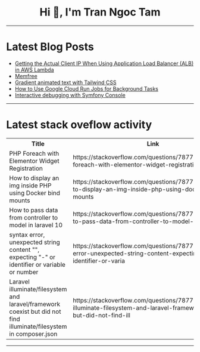 <h1 align="center">Hi 👋, I'm Tran Ngoc Tam</h1>

---

# Latest Blog Posts 
<!-- BLOG-POST-LIST:START -->
- [Getting the Actual Client IP When Using Application Load Balancer &lpar;ALB&rpar; in AWS Lambda](https://dev.to/rkj180220/getting-the-actual-client-ip-when-using-application-load-balancer-alb-in-aws-lambda-4fcn)
- [Memfree](https://dev.to/malik_hamid_311d4b4c65819/memfree-31b9)
- [Gradient animated text with Tailwind CSS](https://dev.to/byakkuya/gradient-animated-text-with-tailwind-css-1g2k)
- [How to Use Google Cloud Run Jobs for Background Tasks](https://dev.to/mkdev/how-to-use-google-cloud-run-jobs-for-background-tasks-3ej1)
- [Interactive debugging with Symfony Console](https://dev.to/woodygilk/interactive-debugging-with-symfony-console-1cfb)
<!-- BLOG-POST-LIST:END -->

---

# Latest stack oveflow activity
<table>
  <tr><th>Title</th><th>Link</th></tr>
  <!-- STACKOVERFLOW:START --><tr><td>PHP Foreach with Elementor Widget Registration</td><td>https://stackoverflow.com/questions/78772715/php-foreach-with-elementor-widget-registration</td></tr><tr><td>How to display an img inside PHP using Docker bind mounts</td><td>https://stackoverflow.com/questions/78772703/how-to-display-an-img-inside-php-using-docker-bind-mounts</td></tr><tr><td>How to pass data from controller to model in laravel 10</td><td>https://stackoverflow.com/questions/78772625/how-to-pass-data-from-controller-to-model-in-laravel-10</td></tr><tr><td>syntax error, unexpected string content &quot;&quot;, expecting &quot;-&quot; or identifier or variable or number</td><td>https://stackoverflow.com/questions/78772358/syntax-error-unexpected-string-content-expecting-or-identifier-or-varia</td></tr><tr><td>Laravel illuminate/filesystem and laravel/framework coexist but did not find illuminate/filesystem in composer.json</td><td>https://stackoverflow.com/questions/78772336/laravel-illuminate-filesystem-and-laravel-framework-coexist-but-did-not-find-ill</td></tr><!-- STACKOVERFLOW:END -->
</table>

---


